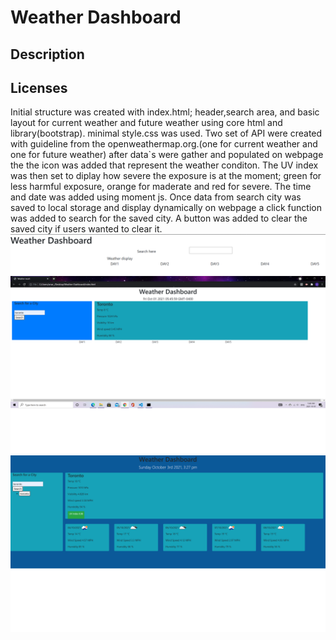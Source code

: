 # Weather Dashboard

## Description

## Licenses

Initial structure was created with index.html; header,search area, and basic layout for current weather and future weather using core html and library(bootstrap). minimal style.css was used.
Two set of API were created with guideline from the openweathermap.org.(one for current weather and one for future weather)
after data`s were gather and populated on webpage the the icon was added that represent the weather conditon. 
The UV index was then set to diplay how severe the exposure is at the moment; green for less harmful exposure, orange for maderate and red for severe.
The time and date was added using moment js.
Once data from search city was saved to local storage and display dynamically on webpage a click function was added to search for the saved city. 
A button was added to clear the saved city if users wanted to clear it.
![initial layout](https://github.com/Algex07/Weather-Dashboard/blob/main/assets/initial%20layout%20for%20the%20app.png?raw=true)
![progres layout](https://github.com/Algex07/Weather-Dashboard/blob/main/assets/weather%20dashbord%20update.png?raw=true)
![progres with more diplay](https://github.com/Algex07/Weather-Dashboard/blob/main/assets/updated%20layout%20and%20updated%20js.png?raw=true)
